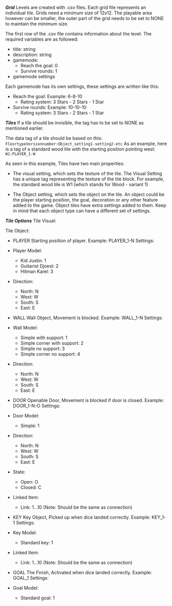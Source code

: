 ***__Grid__***
Levels are created with .csv files. Each grid file represents an individual tile.
Grids need a minimum size of 12x12. The playable area however can be smaller, the outer part of the grid needs to be set to NONE to maintain the minimum size.

The first row of the .csv file contains information about the level.
The required variables are as followed:
- title: string
- description: string
- gamemode: 
  - Reach the goal: 0
  - Survive rounds: 1
- gamemode settings

Each gamemode has its own settings, these settings are written like this:
- Reach the goal:
Example: 6-8-10
  - Rating system: 3 Stars - 2 Stars - 1 Star
- Survive rounds:
Example: 10-10-10
  - Rating system: 3 Stars - 2 Stars - 1 Star

***__Tiles__***
If a tile should be invisible, the tag has to be set to NONE as mentioned earlier.

The data tag of a tile should be based on this: ``FloortypeVersionnumber:Object_setting1-setting2-etc``
As an example, here is a tag of a standard wood tile with the starting position pointing west: ``W1:PLAYER_1-W``

As seen in this example, Tiles have two main properties: 

- The visual setting, which sets the texture of the tile.
The Visual Setting has a unique tag representing the texture of the tile block. 
For example, the standard wood tile is W1 (which stands for Wood - variant 1)

- The Object setting, which sets the object on the tile.
An object could be the player starting position, the goal, decoration or any other feature added to the game.
Object tiles have extra settings added to them. Keep in mind that each object type can have a different set of settings.

__***Tile Options***__
Tile Visual:

Tile Object:
- PLAYER
Starting position of player.
Example: PLAYER_1-N
Settings:
- Player Model:
  - Kid Justin: 1
  - Guitarist Djoest: 2
  - Hitman Karel: 3
- Direction:
  - North: N
  - West: W
  - South: S
  - East: E

- WALL
Wall Object, Movement is blocked.
Example: WALL_1-N
Settings:
- Wall Model:
  - Simple with support: 1
  - Simple corner with support: 2
  - Simple no support: 3
  - Simple corner no support: 4
- Direction:
  - North: N
  - West: W
  - South: S
  - East: E

- DOOR
Openable Door, Movement is blocked if door is closed.
Example: DOOR_1-N-O
Settings:
- Door Model:
  - Simple: 1
- Direction:
  - North: N
  - West: W
  - South: S
  - East: E
- State:
  - Open: O
  - Closed: C
- Linked Item:
  - Link: 1...10 (Note: Should be the same as connection)

- KEY
Key Object, Picked up when dice landed correctly.
Example: KEY_1-1
Settings:
- Key Model:
  - Standard key: 1
- Linked Item:
  - Link: 1...10 (Note: Should be the same as connection)

- GOAL
The Finish, Activated when dice landed correctly.
Example: GOAL_1
Settings:
- Goal Model:
  - Standard goal: 1